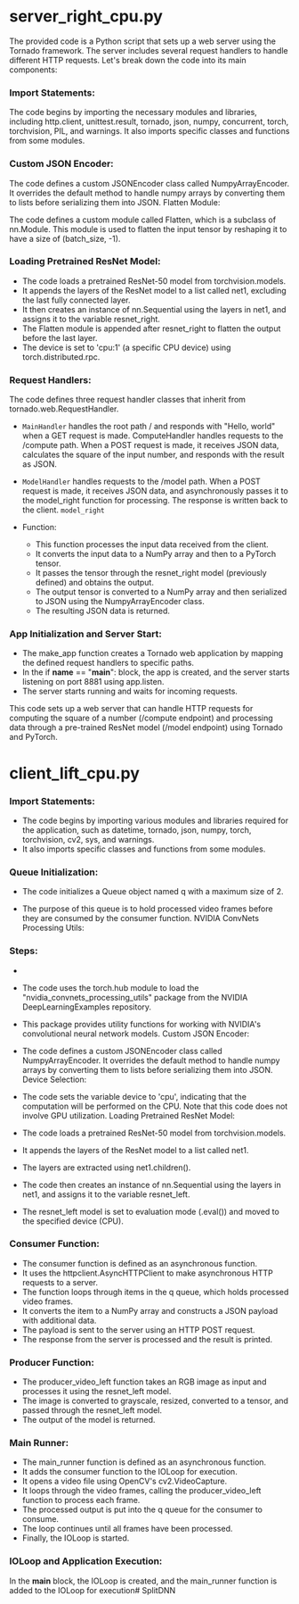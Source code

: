 # server_right_cpu.py

The provided code is a Python script that sets up a web server using the Tornado framework. The server includes several request handlers to handle different HTTP requests. Let's break down the code into its main components:

### Import Statements:

The code begins by importing the necessary modules and libraries, including http.client, unittest.result, tornado, json, numpy, concurrent, torch, torchvision, PIL, and warnings.
It also imports specific classes and functions from some modules.

### Custom JSON Encoder:
The code defines a custom JSONEncoder class called NumpyArrayEncoder. It overrides the default method to handle numpy arrays by converting them to lists before serializing them into JSON.
Flatten Module:

The code defines a custom module called Flatten, which is a subclass of nn.Module.
This module is used to flatten the input tensor by reshaping it to have a size of (batch_size, -1).

### Loading Pretrained ResNet Model:

* The code loads a pretrained ResNet-50 model from torchvision.models.
* It appends the layers of the ResNet model to a list called net1, excluding the last fully connected layer.
* It then creates an instance of nn.Sequential using the layers in net1, and assigns it to the variable resnet_right.
* The Flatten module is appended after resnet_right to flatten the output before the last layer.
* The device is set to 'cpu:1' (a specific CPU device) using torch.distributed.rpc.

### Request Handlers:

The code defines three request handler classes that inherit from tornado.web.RequestHandler.
* `MainHandler` handles the root path / and responds with "Hello, world" when a GET request is made.
ComputeHandler handles requests to the /compute path. When a POST request is made, it receives JSON data, calculates the square of the input number, and responds with the result as JSON.
* `ModelHandler` handles requests to the /model path. When a POST request is made, it receives JSON data, and asynchronously passes it to the model_right function for processing. The response is written back to the client.
`model_right` 

* Function:

     * This function processes the input data received from the client.
    * It converts the input data to a NumPy array and then to a PyTorch tensor.
    * It passes the tensor through the resnet_right model (previously defined) and obtains the output.
    * The output tensor is converted to a NumPy array and then serialized to JSON using the NumpyArrayEncoder class.
    * The resulting JSON data is returned.


### App Initialization and Server Start:

* The make_app function creates a Tornado web application by mapping the defined request handlers to specific paths.
* In the if __name__ == "__main__": block, the app is created, and the server starts listening on port 8881 using app.listen.
* The server starts running and waits for incoming requests.

This code sets up a web server that can handle HTTP requests for computing the square of a number (/compute endpoint) and processing data through a pre-trained ResNet model (/model endpoint) using Tornado and PyTorch.




# client_lift_cpu.py

### Import Statements:

* The code begins by importing various modules and libraries required for the application, such as datetime, tornado, json, numpy, torch, torchvision, cv2, sys, and warnings.
* It also imports specific classes and functions from some modules.

### Queue Initialization:

* The code initializes a Queue object named q with a maximum size of 2.

* The purpose of this queue is to hold processed video frames before they are consumed by the consumer function.
NVIDIA ConvNets Processing Utils:

### Steps: 
* 
* The code uses the torch.hub module to load the "nvidia_convnets_processing_utils" package from the NVIDIA DeepLearningExamples repository.
* This package provides utility functions for working with NVIDIA's convolutional neural network models.
Custom JSON Encoder:

* The code defines a custom JSONEncoder class called NumpyArrayEncoder. It overrides the default method to handle numpy arrays by converting them to lists before serializing them into JSON.
Device Selection:

* The code sets the variable device to 'cpu', indicating that the computation will be performed on the CPU.
Note that this code does not involve GPU utilization.
Loading Pretrained ResNet Model:

* The code loads a pretrained ResNet-50 model from torchvision.models.
* It appends the layers of the ResNet model to a list called net1.
* The layers are extracted using net1.children().
* The code then creates an instance of nn.Sequential using the layers in net1, and assigns it to the variable resnet_left.
* The resnet_left model is set to evaluation mode (.eval()) and moved to the specified device (CPU).

### Consumer Function:

* The consumer function is defined as an asynchronous function.
* It uses the httpclient.AsyncHTTPClient to make asynchronous HTTP requests to a server.
* The function loops through items in the q queue, which holds processed video frames.
* It converts the item to a NumPy array and constructs a JSON payload with additional data.
* The payload is sent to the server using an HTTP POST request.
* The response from the server is processed and the result is printed.

### Producer Function:

* The producer_video_left function takes an RGB image as input and processes it using the resnet_left model.
* The image is converted to grayscale, resized, converted to a tensor, and passed through the resnet_left model.
* The output of the model is returned.

### Main Runner:

* The main_runner function is defined as an asynchronous function.
* It adds the consumer function to the IOLoop for execution.
* It opens a video file using OpenCV's cv2.VideoCapture.
* It loops through the video frames, calling the producer_video_left function to process each frame.
* The processed output is put into the q queue for the consumer to consume.
* The loop continues until all frames have been processed.
* Finally, the IOLoop is started.

### IOLoop and Application Execution:

In the __main__ block, the IOLoop is created, and the main_runner function is added to the IOLoop for execution# SplitDNN
